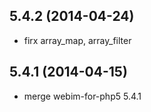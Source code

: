 5.4.2 (2014-04-24)
------------------

* firx array_map, array_filter

5.4.1 (2014-04-15)
------------------

* merge webim-for-php5 5.4.1
